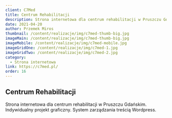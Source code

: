 ```yaml
---
client: C7Med
title: Centrum Rehabilitacji
description: Strona internetowa dla centrum rehabilitacji w Pruszczu Gdańskim. Indywidualny projekt graficzny. System zarządzania treścią Wordpress.
date: 2021-04-20
author: Przemek Miros
thumbnail: /content/realizacje/img/c7med-thumb-big.jpg
imageMain: /content/realizacje/img/c7med-thumb-big.jpg
imageMobile: /content/realizacje/img/c7med-mobile.jpg
imageGridOne: /content/realizacje/img/c7med-1.jpg
imageGridTwo: /content/realizacje/img/c7med-2.jpg
category: 
  - Strona internetowa
link: https://c7med.pl/
order: 16
---
```


## Centrum Rehabilitacji

Strona internetowa dla centrum rehabilitacji w Pruszczu Gdańskim. Indywidualny projekt graficzny. System zarządzania treścią Wordpress.
